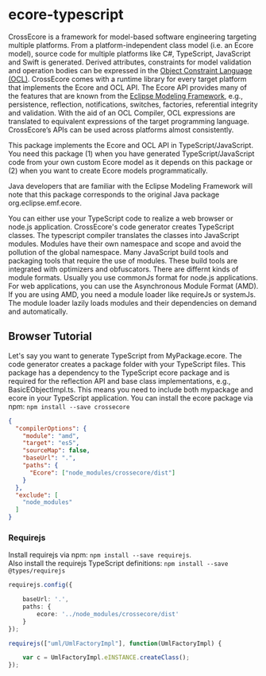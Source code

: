 # ecore-typescript

CrossEcore is a framework for model-based software engineering targeting multiple platforms.
From a platform-independent class model (i.e. an Ecore model), source code for multiple platforms like C#, TypeScript, JavaScript and Swift is generated.
Derived attributes, constraints for model validation and operation bodies can be expressed in the [Object Constraint Language (OCL)](http://www.omg.org/spec/OCL/About-OCL/).
CrossEcore comes with a runtime library for every target platform that implements the Ecore and OCL API.
The Ecore API provides many of the features that are known from the [Eclipse Modeling Framework](https://www.eclipse.org/modeling/emf/), e.g., persistence, reflection, notifications, switches, factories, referential integrity and validation.
With the aid of an OCL Compiler, OCL expressions are translated to equivalent expressions of the target programming language.
CrossEcore’s APIs can be used across platforms almost consistently.

This package implements the Ecore and OCL API in TypeScript/JavaScript.
You need this package (1) when you have generated TypeScript/JavaScript code from your own custom Ecore model as it depends on this package or (2) when you want to create Ecore models programmatically.

Java developers that are familiar with the Eclipse Modeling Framework will note that this package corresponds to the original Java package org.eclipse.emf.ecore.

You can either use your TypeScript code to realize a web browser or node.js application.
CrossEcore's code generator creates TypeScript classes.
The typescript compiler translates the classes into JavaScript modules.
Modules have their own namespace and scope and avoid the pollution of the global namespace.
Many JavaScript build tools and packaging tools that require the use of modules.
These build tools are integrated with optimizers and obfuscators.
There are differnt kinds of module formats.
Usually you use commonJs format for node.js applications.
For web applications, you can use the Asynchronous Module Format (AMD).
If you are using AMD, you need a module loader like requireJs or systemJs.
The module loader lazily loads modules and their dependencies on demand and automatically.

## Browser Tutorial

Let's say you want to generate TypeScript from MyPackage.ecore.
The code generator creates a package folder with your TypeScript files.
This package has a dependency to the TypeScript ecore package and is required for the reflection API and base class implementations, e.g., BasicEObjectImpl.ts.
This means you need to include both mypackage and ecore in your TypeScript application.
You can install the ecore package via npm: ``npm install --save crossecore``

```json
{
  "compilerOptions": {
    "module": "amd",
    "target": "es5",
    "sourceMap": false,
    "baseUrl": ".",
    "paths": {
      "Ecore": ["node_modules/crossecore/dist"]
    }
  },
  "exclude": [
    "node_modules"
  ]
}
```

### Requirejs

Install requirejs via npm: ``npm install --save requirejs``.  
Also install the requirejs TypeScript definitions: ``npm install --save @types/requirejs``

```typescript
requirejs.config({

    baseUrl: '.',
    paths: {
        ecore: '../node_modules/crossecore/dist'
    }
});
```

```typescript
requirejs(["uml/UmlFactoryImpl"], function(UmlFactoryImpl) {

    var c = UmlFactoryImpl.eINSTANCE.createClass();
});
```
